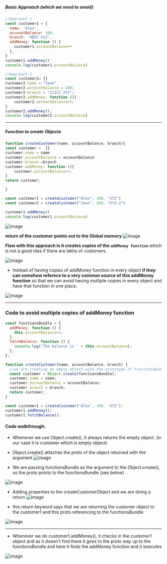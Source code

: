 ##### Basic Approach (which we need to avoid)

```js
//Approach 1
const customer1 = {
  name: 'Alex',
  accountBalance: 100,
  branch: 'HDFC XYZ',
  addMoney: function () {
    customer1.accountBalance++
  },
}
customer1.addMoney()
console.log(customer1.accountBalance)

//Approach 2
const customer2= {}
customer2.name = "Jane"
customer2.accountBalance = 200;
customer2.branch = "ICICI XYZ";
customer2.addMoney: function (){
    customer2.accountBalance++;
}
customer2.addMoney();
console.log(customer2.accountBalance)
```

---

##### Function to create Objects

```js
function createCustomer(name, accountBalance, branch){
const customer =  {}
customer.name = name
customer.accountBalance = accountBalance
customer.branch =branch
customer.addMoney: function (){
    customer.accountBalance++;
}
return customer;

}

const customer1 = createCustomer("Alex", 100, "XYZ")
const customer2 = createCustomer("Jane", 200, "XYZ-2")

customer1.addMoney()
console.log(customer1.accountBalance)

```

![image](https://user-images.githubusercontent.com/42731246/215371199-2dd3dc04-c636-46dd-8455-145724482b8b.png)

<strong>return of the customer points out to the Global memory </strong>
![image](https://user-images.githubusercontent.com/42731246/215371372-1413d3d9-1ec9-41c4-8a69-8a88817ea01c.png)

<strong>Flaw with this approach is it creates copies of the `addMoney function` </strong>which is not a good idea if there are lakhs of customers

![image](https://user-images.githubusercontent.com/42731246/215371513-7f14aba3-ab96-4e1e-b351-174e8e5d9645.png)

- Instead of having copies of addMoney function in every object <strong>if they can somehow referece to a very common source of this addMoney function</strong> so that we can avoid having multiple copies in every object and have that function in one place.

![image](https://user-images.githubusercontent.com/42731246/215371865-ce57fe9e-82b2-4c5f-b21b-1f81b5958bfc.png)

---

### Code to avoid multiple copies of addMoney function

```js
const functionsBundle = {
  addMoney: function () {
    this.accountBalance++;
  },
  fetchBalance: function () {
    console.log('The balance is ' + this.accountBalance);
  },
};

function createCustomer(name, accountBalance, branch) {
  //we are creating an empty object with the prototype of functionsBundle and that is why it references to addMoney and fetchBalance
  const customer = Object.create(functionsBundle);
  customer.name = name;
  customer.accountBalance = accountBalance;
  customer.branch = branch;
  return customer;
}

const customer1 = createCustomer('Alex', 100, 'XYZ');
customer1.addMoney();
customer1.fetchBalance();
```

#### Code walkthrough:

- Whenever we use Object.create(), it always returns the empty object. (in our case it is customer which is empty object)
- Object.create() attaches the proto of the object returned with the argument
  ![image](https://github.com/saiteja-gatadi1996/Infinite-scroll-of-Images-API---React/assets/42731246/3f88cd66-d3db-4ea5-a743-36feb89b814e)

- We are passing functionsBundle as the argument to the Object.create(), so the proto points to the functionsBundle (see below)

![image](https://user-images.githubusercontent.com/42731246/215372673-57360878-8893-4a9d-bafb-ce4508e65b2f.png)

- Adding properties to the createCustomerObject and we are doing a return
  ![image](https://user-images.githubusercontent.com/42731246/215372788-df672cb8-6424-4af3-ae43-f87a54ea0bef.png)

- this return keyword says that we are returning the customer object to the customer1 and this proto referencing to the functionsBundle

![image](https://user-images.githubusercontent.com/42731246/215373096-c7b35bf1-f73e-4c6b-8a87-29f0ba44d708.png)

---

- Whenever we do customer1.addMoney(), it checks in the customer1 object and as it doesn't find there it goes to the proto way up to the functionsBundle and here it finds the addMoney function and it executes

![image](https://user-images.githubusercontent.com/42731246/215373320-d292ff7b-4ff1-4e4b-8685-ce5e1407f0a6.png)
